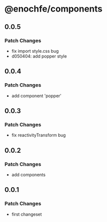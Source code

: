 # @enochfe/components

## 0.0.5

### Patch Changes

- fix import style.css bug
- d050404: add popper style

## 0.0.4

### Patch Changes

- add component 'popper'

## 0.0.3

### Patch Changes

- fix reactivityTransform bug

## 0.0.2

### Patch Changes

- add components

## 0.0.1

### Patch Changes

- first changeset
